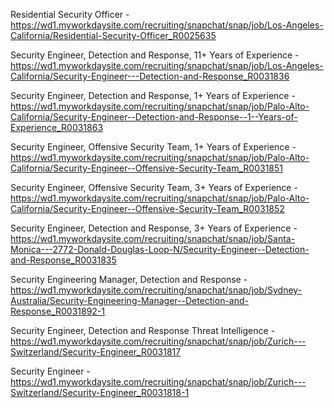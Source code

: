 Residential Security Officer - https://wd1.myworkdaysite.com/recruiting/snapchat/snap/job/Los-Angeles-California/Residential-Security-Officer_R0025635

Security Engineer,  Detection and Response, 11+ Years of Experience - https://wd1.myworkdaysite.com/recruiting/snapchat/snap/job/Los-Angeles-California/Security-Engineer---Detection-and-Response_R0031836

Security Engineer, Detection and Response, 1+ Years of Experience - https://wd1.myworkdaysite.com/recruiting/snapchat/snap/job/Palo-Alto-California/Security-Engineer--Detection-and-Response--1--Years-of-Experience_R0031863

Security Engineer, Offensive Security Team, 1+ Years of Experience - https://wd1.myworkdaysite.com/recruiting/snapchat/snap/job/Palo-Alto-California/Security-Engineer--Offensive-Security-Team_R0031851

Security Engineer, Offensive Security Team, 3+ Years of Experience - https://wd1.myworkdaysite.com/recruiting/snapchat/snap/job/Palo-Alto-California/Security-Engineer--Offensive-Security-Team_R0031852

Security Engineer, Detection and Response, 3+ Years of Experience - https://wd1.myworkdaysite.com/recruiting/snapchat/snap/job/Santa-Monica---2772-Donald-Douglas-Loop-N/Security-Engineer--Detection-and-Response_R0031835

Security Engineering Manager, Detection and Response - https://wd1.myworkdaysite.com/recruiting/snapchat/snap/job/Sydney-Australia/Security-Engineering-Manager--Detection-and-Response_R0031892-1

Security Engineer, Detection and Response Threat Intelligence - https://wd1.myworkdaysite.com/recruiting/snapchat/snap/job/Zurich---Switzerland/Security-Engineer_R0031817

Security Engineer - https://wd1.myworkdaysite.com/recruiting/snapchat/snap/job/Zurich---Switzerland/Security-Engineer_R0031818-1


